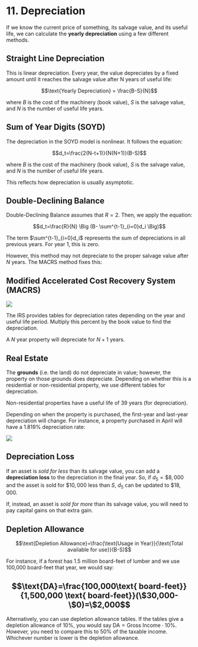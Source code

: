 # 11. Depreciation

If we know the current price of something, its salvage value, and its useful life, we can calculate the **yearly depreciation** using a few different methods.

## Straight Line Depreciation

This is linear depreciation. Every year, the value depreciates by a fixed amount until it reaches the salvage value after N years of useful life:

$$\text{Yearly Depreciation} = \frac{B-S}{N}$$

where $B$ is the cost of the machinery (book value), $S$ is the salvage value, and $N$ is the number of useful life years.

## Sum of Year Digits (SOYD)

The depreciation in the SOYD model is nonlinear. It follows the equation:

$$d_t=\frac{2(N-t+1)}{N(N+1)}(B-S)$$

where $B$ is the cost of the machinery (book value), $S$ is the salvage value, and $N$ is the number of useful life years.

This reflects how depreciation is usually asymptotic. 

## Double-Declining Balance

Double-Declining Balance assumes that $R=2$. Then, we apply the equation:

$$d_t=\frac{R}{N} \Big (B- \sum^{t-1}_{i=0}d_i \Big)$$

The term $\sum^{t-1}_{i=0}d_i$ represents the sum of depreciations in all previous years. For year 1, this is zero. 

However, this method may not depreciate to the proper salvage value after $N$ years. The MACRS method fixes this:

## Modified Accelerated Cost Recovery System (MACRS)

![](Pasted%20image%2020250413180503.png)

The IRS provides tables for depreciation rates depending on the year and useful life period. Multiply this percent by the book value to find the depreciation.

A $N$ year property will depreciate for $N+1$ years. 

## Real Estate

The **grounds** (i.e. the land) do not depreciate in value; however, the property on those grounds does depreciate. Depending on whether this is a residential or non-residential property, we use different tables for depreciation. 

Non-residential properties have a useful life of 39 years (for depreciation).

Depending on when the property is purchased, the first-year and last-year depreciation will change. For instance, a property purchased in April will have a $1.819\%$ depreciation rate:

![](Pasted%20image%2020250413181233.png)

## Depreciation Loss

If an asset is *sold for less* than its salvage value, you can add a **depreciation loss** to the depreciation in the final year. So, if $d_5=\$8,000$ and the asset is sold for $\$10,000$ less than $S$, $d_5$ can be updated to $\$18,000$. 

If, instead, an asset is *sold for more* than its salvage value, you will need to pay capital gains on that extra gain.

## Depletion Allowance

$$\text{Depletion Allowance}=\frac{\text{Usage in Year}}{\text{Total available for use}}(B-S)$$

For instance, if a forest has 1.5 million board-feet of lumber and we use 100,000 board-feet that year, we would say:

$$\text{DA}=\frac{100,000\text{ board-feet}}{1,500,000 \text{ board-feet}}(\$30,000-\$0)=\$2,000$$
---

Alternatively, you can use depletion allowance tables. If the tables give a depletion allowance of $10\%$, you would say $\text{DA}=\text{Gross Income}\cdot 10\%$. *However,* you need to compare this to $50\%$ of the taxable income. Whichever number is lower is the depletion allowance.